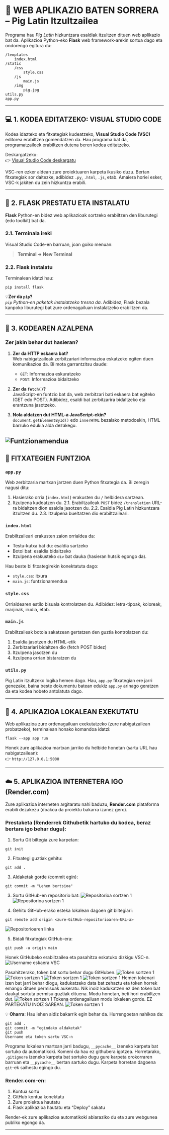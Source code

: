 # 🐷 WEB APLIKAZIO BATEN SORRERA – Pig Latin Itzultzailea

Programa hau *Pig Latin* hizkuntzara esaldiak itzultzen dituen web aplikazio bat da. Aplikazioa Python-eko **Flask** web framework-arekin sortua dago eta ondorengo egitura du:

```
/templates
    index.html
/static
    /css
        style.css
    /js
        main.js
    /img
        pig.jpg
utils.py
app.py
```

---

## 💻 1. KODEA EDITATZEKO: VISUAL STUDIO CODE

Kodea idazteko eta fitxategiak kudeatzeko, **Visual Studio Code (VSC)** editorea erabiltzea gomendatzen da. Hau programa bat da, programatzaileek erabiltzen dutena beren kodea editatzeko.

Deskargatzeko:  
👉 [Visual Studio Code deskargatu](https://code.visualstudio.com/download)

VSC-ren ezker aldean zure proiektuaren karpeta ikusiko duzu. Bertan fitxategiak sor daitezke, adibidez `.py`, `.html`, `.js`, etab. Amaiera horiei esker, VSC-k jakiten du zein hizkuntza erabili.

---

## 🧪 2. FLASK PRESTATU ETA INSTALATU

**Flask** Python-en bidez web aplikazioak sortzeko erabiltzen den liburutegi (edo toolkit) bat da.

### 2.1. Terminala ireki

Visual Studio Code-en barruan, joan goiko menuan:  
> **Terminal → New Terminal**

### 2.2. Flask instalatu

Terminalean idatzi hau:

```
pip install flask
```

💡**Zer da `pip`?**  
*`pip` Python-en paketak instalatzeko tresna da*. Adibidez, Flask bezala kanpoko liburutegi bat zure ordenagailuan instalatzeko erabiltzen da.

---

## 🧠 3. KODEAREN AZALPENA

### Zer jakin behar dut hasieran?

1. **Zer da HTTP eskaera bat?**  
   Web nabigatzaileak zerbitzariari informazioa eskatzeko egiten duen komunikazioa da. Bi mota garrantzitsu daude:
   - `GET`: Informazioa eskuratzeko
   - `POST`: Informazioa bidaltzeko

2. **Zer da `fetch()`?**  
   JavaScript-en funtzio bat da, web zerbitzari bati eskaera bat egiteko (GET edo POST). Adibidez, esaldi bat zerbitzarira bidaltzeko eta erantzuna jasotzeko.

3. **Nola aldatzen dut HTML-a JavaScript-ekin?**  
   `document.getElementById()` edo `innerHTML` bezalako metodoekin, HTML barruko edukia alda dezakegu.

![Funtzionamendua](static/img/readme_azalpena/prozesua.png)
---

## 📂 FITXATEGIEN FUNTZIOA

### `app.py`

Web zerbitzaria martxan jartzen duen Python fitxategia da. Bi zeregin nagusi ditu:

1. Hasierako orria (`index.html`) erakusten du `/` helbidera sartzean.
2. Itzulpena kudeatzen du.
    2.1. Erabiltzaileak `POST` bidez `/translation` URL-ra bidaltzen dion esaldia jasotzen du.
    2.2. Esaldia Pig Latin hizkuntzara itzultzen du.
    2.3. Itzulpena bueltatzen dio erabiltzaileari.

### `index.html`

Erabiltzaileari erakusten zaion orrialdea da:

- Testu-kutxa bat du: esaldia sartzeko
- Botoi bat: esaldia bidaltzeko
- Itzulpena erakusteko `div` bat dauka (hasieran hutsik egongo da).

Hau beste bi fitxategirekin konektatuta dago:
- `style.css`: itxura
- `main.js`: funtzionamendua

### `style.css`

Orrialdearen estilo bisuala kontrolatzen du. Adibidez: letra-tipoak, koloreak, marjinak, irudia, etab.

### `main.js`

Erabiltzaileak botoia sakatzean gertatzen den guztia kontrolatzen du:

1. Esaldia jasotzen du HTML-etik
2. Zerbitzariari bidaltzen dio (fetch POST bidez)
3. Itzulpena jasotzen du
4. Itzulpena orrian bistaratzen du

### `utils.py`

Pig Latin itzultzeko logika hemen dago. Hau, `app.py` fitxategian ere jarri genezake, baina beste dokumentu batean edukiz `app.py` arinago geratzen da eta kodea hobeto antolatuta dago.

---

## 🚀 4. APLIKAZIOA LOKALEAN EXEKUTATU

Web aplikazioa zure ordenagailuan exekutatzeko (zure nabigatzailean probatzeko), terminalean honako komandoa idatzi:

```
flask --app app run
```

Honek zure aplikazioa martxan jarriko du helbide honetan (sartu URL hau nabigatzailean):  
👉 `http://127.0.0.1:5000`

---

## ☁️ 5. APLIKAZIOA INTERNETERA IGO (Render.com)

Zure aplikazioa interneten argitaratu nahi baduzu, **Render.com** plataforma erabili dezakezu (doakoa da proiektu bakarra izanez gero).

### Prestaketa (Renderrek Githubetik hartuko du kodea, beraz bertara igo behar dugu):

1. Sortu Git biltegia zure karpetan:

```
git init
```

2. Fitxategi guztiak gehitu:

```
git add .
```

3. Aldaketak gorde (commit egin):

```
git commit -m "Lehen bertsioa"
```

3. Sortu GitHub-en repositorio bat:
![Repositorioa sortzen 1](static/img/readme_azalpena/repositorioa-sortzen-0.png)
![Repositorioa sortzen 1](static/img/readme_azalpena/repositorioa-sortzen.png)


4. Gehitu GitHub-erako esteka lokalean dagoen git biltegiari:

```
git remote add origin <zure-GitHub-repositorioaren-URL-a>
```
![Repositorioaren linka](static/img/readme_azalpena/repositorioa-link.png)

5. Bidali fitxategiak GitHub-era:

```
git push -u origin main
```
Honek GitHubeko erabiltzailea eta pasahitza eskatuko dizkigu VSC-n.
![Username eskaera VSC](static/img/readme_azalpena/username-eskaera-VSC.png)

Pasahitzerako, token bat sortu behar dugu GitHuben. 
![Token sortzen 1](static/img/readme_azalpena/token-sortzen-1.png)
![Token sortzen 1](static/img/readme_azalpena/token-sortzen-2.png)
![Token sortzen 1](static/img/readme_azalpena/token-sortzen-3.png)
![Token sortzen 1](static/img/readme_azalpena/token-sortzen-4.png)
Hemen tokenari izen bat jarri behar diogu, kadukatzeko data bat zehaztu eta token horrek emango dituen permisuak aukeratu. 
Nik inoiz kadukatzen ez den token bat daukat sortuta permisu guztiak dituena. Modu honetan, beti hori erabiltzen dut. 
![Token sortzen 1](static/img/readme_azalpena/token-sortzen-5.png)
Tokena ordenagailuan modu lokalean gorde. EZ PARTEKATU INOIZ SAREAN.
![Token sortzen 1](static/img/readme_azalpena/token-sortzen-6.png)



💡 **Oharra**: Hau lehen aldiz bakarrik egin behar da. Hurrengoetan nahikoa da:

```
git add .
git commit -m "egindako aldaketak"
git push
Username eta token sartu VSC-n
```

Programa lokalean martxan jarri badugu, `__pycache__` izeneko karpeta bat sortuko da automatikoki. Komeni da hau ez githubera igotzea. Horretarako, `.gitignore` izeneko karpeta bat sortuko dugu gure karpeta orokorraren barruan eta `__pycache__` bertan sartuko dugu. Karpeta horretan dagoena `git`-ek saihestu egingo du.


### Render.com-en:

1. Kontua sortu
2. GitHub kontua konektatu
3. Zure proiektua hautatu
4. Flask aplikazioa hautatu eta “Deploy” sakatu

Render-ek zure aplikazioa automatikoki abiaraziko du eta zure webgunea publiko egongo da.

---
